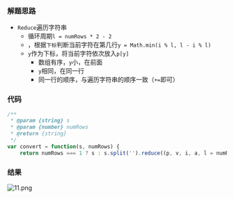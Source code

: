 ### 解题思路
- `Reduce`遍历字符串
    - 循环周期`l = numRows * 2 - 2`
    - ，根据`下标`判断当前字符在第几行`y = Math.min(i % l, l - i % l)`
    - `y`作为下标，将当前字符依次放入`p[y]`
        - 数组有序，`y`小，在前面
        - `y`相同，在同一行
        - 同一行的顺序，与遍历字符串的顺序一致（`+=`即可）
### 代码

```javascript
/**
 * @param {string} s
 * @param {number} numRows
 * @return {string}
 */
var convert = function(s, numRows) {
    return numRows === 1 ? s : s.split('').reduce((p, v, i, a, l = numRows * 2 - 2) => (p[Math.min(i % l, l - i % l)] += s[i]) && p, new Array(numRows).fill('')).join('')
```

### 结果
![11.png](https://pic.leetcode-cn.com/1601195412-znJpcn-11.png)

